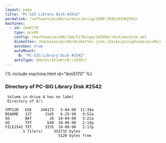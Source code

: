 ```yaml
---
layout: page
title: "PC-SIG Library Disk #2542"
permalink: /software/pcx86/sw/misc/pcsig/2000-2999/DISK2542/
machines:
  - id: ibm5170
    type: pcx86
    config: /machines/pcx86/ibm/5170/cga/1024kb/rev3/machine.xml
    diskettes: /machines/pcx86/diskettes.json,/disks/pcsigdisks/pcx86/diskettes.json
    autoGen: true
    autoMount:
      B: "PC-SIG Library Disk #2542"
    autoType: $date\r$time\rB:\rDIR\r
---
```


{% include machine.html id="ibm5170" %}

### Directory of PC-SIG Library Disk #2542

     Volume in drive A has no label
     Directory of A:\

    CMTS2B   EXE    348175   5-04-90  11:39a
    README   1ST      1545   6-25-90   9:52a
    GO       BAT        28  10-04-90   5:21a
    GO       TXT       649  10-08-90   2:14p
    FILE2542 TXT      3335  10-08-90   2:17p
            5 file(s)     353732 bytes
                            5120 bytes free

